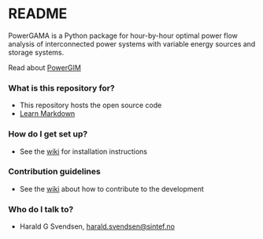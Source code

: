 # README #

PowerGAMA is a Python package for hour-by-hour optimal power flow analysis of interconnected power systems with variable energy sources and storage systems.

Read about [PowerGIM](powergim.md)

### What is this repository for? ###

* This repository hosts the open source code
* [Learn Markdown](https://bitbucket.org/tutorials/markdowndemo)

### How do I get set up? ###

* See the [wiki](https://bitbucket.org/harald_g_svendsen/powergama/wiki/Installation) for installation instructions

### Contribution guidelines ###

* See the [wiki](https://bitbucket.org/harald_g_svendsen/powergama/wiki/Contribute%20to%20source%20code%20development) about how to contribute to the development

### Who do I talk to? ###

* Harald G Svendsen, harald.svendsen@sintef.no
